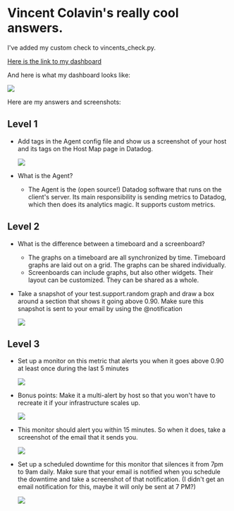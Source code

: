 # Vincent Colavin's really cool answers.

I've added my custom check to vincents_check.py.

[Here is the link to my dashboard](https://app.datadoghq.com/dash/158974/postgres---overview-cloned)

And here is what my dashboard looks like:

<img src="http://i.imgur.com/vXqn8Xf.png">

Here are my answers and screenshots:

## Level 1
- Add tags in the Agent config file and show us a screenshot of your host and its tags on the Host Map page in Datadog.

  <img src="http://i.imgur.com/inhJtSA.png">
- What is the Agent?
  - The Agent is the (open source!) Datadog software that runs on the client's server. Its main responsibility is sending metrics to Datadog, which then does its analytics magic. It supports custom metrics.

## Level 2
- What is the difference between a timeboard and a screenboard?
  - The graphs on a timeboard are all synchronized by time. Timeboard graphs are laid out on a grid. The graphs can be shared individually.
  - Screenboards can include graphs, but also other widgets. Their layout can be customized. They can be shared as a whole.
- Take a snapshot of your test.support.random graph and draw a box around a section that shows it going above 0.90. Make sure this snapshot is sent to your email by using the @notification

  <img src="http://i.imgur.com/eAR6LPt.png">

## Level 3
- Set up a monitor on this metric that alerts you when it goes above 0.90 at least once during the last 5 minutes

  <img src="http://i.imgur.com/DW6In00.png">
- Bonus points: Make it a multi-alert by host so that you won't have to recreate it if your infrastructure scales up.

  <img src="http://i.imgur.com/T9PmJ2V.png">
- This monitor should alert you within 15 minutes. So when it does, take a screenshot of the email that it sends you.

  <img src="http://i.imgur.com/lD1XQWa.png">
- Set up a scheduled downtime for this monitor that silences it from 7pm to 9am daily. Make sure that your email is notified when you schedule the downtime and take a screenshot of that notification.
(I didn't get an email notification for this, maybe it will only be sent at 7 PM?)

  <img src="http://i.imgur.com/8gtcCLg.png">
